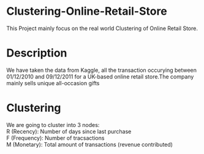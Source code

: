 # Clustering-Online-Retail-Store
This Project mainly focus on the real world Clustering of Online Retail Store.

# Description
We have taken the data from Kaggle, all the transaction occurying between 01/12/2010 and 09/12/2011 for a UK-based online retail store.The company mainly sells unique all-occasion gifts

# Clustering
We are going to cluster into 3 nodes:
<br>R (Recency): Number of days since last purchase
<br>F (Frequency): Number of tracsactions
<br>M (Monetary): Total amount of transactions (revenue contributed)


